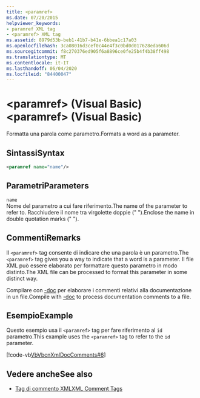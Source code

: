 ```yaml
---
title: <paramref>
ms.date: 07/20/2015
helpviewer_keywords:
- paramref XML tag
- <paramref> XML tag
ms.assetid: 8979d53b-beb1-41b7-b41e-6bbea1c17a03
ms.openlocfilehash: 3ca08016d3cef0c44e4f3c0bd0d017628eda606d
ms.sourcegitcommit: f8c270376ed905f6a8896ce0fe25b4f4b38ff498
ms.translationtype: MT
ms.contentlocale: it-IT
ms.lasthandoff: 06/04/2020
ms.locfileid: "84400047"
---
```

# <a name="paramref-visual-basic"></a><span data-ttu-id="5a49e-101">\<paramref> (Visual Basic)</span><span class="sxs-lookup"><span data-stu-id="5a49e-101">\<paramref> (Visual Basic)</span></span>
<span data-ttu-id="5a49e-102">Formatta una parola come parametro.</span><span class="sxs-lookup"><span data-stu-id="5a49e-102">Formats a word as a parameter.</span></span>  
  
## <a name="syntax"></a><span data-ttu-id="5a49e-103">Sintassi</span><span class="sxs-lookup"><span data-stu-id="5a49e-103">Syntax</span></span>  
  
```xml  
<paramref name="name"/>  
```  
  
## <a name="parameters"></a><span data-ttu-id="5a49e-104">Parametri</span><span class="sxs-lookup"><span data-stu-id="5a49e-104">Parameters</span></span>  
 `name`  
 <span data-ttu-id="5a49e-105">Nome del parametro a cui fare riferimento.</span><span class="sxs-lookup"><span data-stu-id="5a49e-105">The name of the parameter to refer to.</span></span> <span data-ttu-id="5a49e-106">Racchiudere il nome tra virgolette doppie (" ").</span><span class="sxs-lookup"><span data-stu-id="5a49e-106">Enclose the name in double quotation marks (" ").</span></span>  
  
## <a name="remarks"></a><span data-ttu-id="5a49e-107">Commenti</span><span class="sxs-lookup"><span data-stu-id="5a49e-107">Remarks</span></span>  
 <span data-ttu-id="5a49e-108">Il `<paramref>` tag consente di indicare che una parola è un parametro.</span><span class="sxs-lookup"><span data-stu-id="5a49e-108">The `<paramref>` tag gives you a way to indicate that a word is a parameter.</span></span> <span data-ttu-id="5a49e-109">Il file XML può essere elaborato per formattare questo parametro in modo distinto.</span><span class="sxs-lookup"><span data-stu-id="5a49e-109">The XML file can be processed to format this parameter in some distinct way.</span></span>  
  
 <span data-ttu-id="5a49e-110">Compilare con [-doc](../../reference/command-line-compiler/doc.md) per elaborare i commenti relativi alla documentazione in un file.</span><span class="sxs-lookup"><span data-stu-id="5a49e-110">Compile with [-doc](../../reference/command-line-compiler/doc.md) to process documentation comments to a file.</span></span>  
  
## <a name="example"></a><span data-ttu-id="5a49e-111">Esempio</span><span class="sxs-lookup"><span data-stu-id="5a49e-111">Example</span></span>  
 <span data-ttu-id="5a49e-112">Questo esempio usa il `<paramref>` tag per fare riferimento al `id` parametro.</span><span class="sxs-lookup"><span data-stu-id="5a49e-112">This example uses the `<paramref>` tag to refer to the `id` parameter.</span></span>  
  
 [!code-vb[VbVbcnXmlDocComments#6](~/samples/snippets/visualbasic/VS_Snippets_VBCSharp/VbVbcnXmlDocComments/VB/Class1.vb#6)]  
  
## <a name="see-also"></a><span data-ttu-id="5a49e-113">Vedere anche</span><span class="sxs-lookup"><span data-stu-id="5a49e-113">See also</span></span>

- [<span data-ttu-id="5a49e-114">Tag di commento XML</span><span class="sxs-lookup"><span data-stu-id="5a49e-114">XML Comment Tags</span></span>](index.md)
